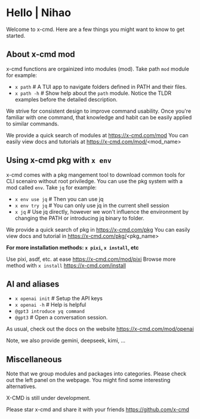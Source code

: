 # Hello | Nihao

Welcome to x-cmd. Here are a few things you might want to know to get started.

## About x-cmd mod

x-cmd functions are orgainized into modules (mod). Take path `mod` module for example:

- `x path`            # A TUI app to navigate folders defined in PATH and their files.
- `x path -h`         # Show help about the `path` module. Notice the TLDR examples before the detailed description.

We strive for consistent design to improve command usability. Once you're familiar with one command, that knowledge and habit can be easily applied to similar commands.

We provide a quick search of modules at         https://x-cmd.com/mod
You can easily view docs and tutorials at       https://x-cmd.com/mod/<mod_name>

## Using x-cmd pkg with `x env`

x-cmd comes with a pkg mangement tool to download common tools for CLI scenairo without root priviledge.
You can use the pkg system with a mod called `env`. Take `jq` for example:

- `x env use jq`    # Then you can use jq
- `x env try jq`    # You can only use jq in the current shell session
- `x jq`            # Use jq directly, however we won't influence the environment by changing the PATH or introducing jq binary to folder.

We provide a quick search of pkg in             https://x-cmd.com/pkg
You can easily view docs and tutorial in        https://x-cmd.com/pkg/<pkg_name>

**For more installation methods: `x pixi`, `x install`, etc**

Use pixi, asdf, etc. at ease                    https://x-cmd.com/mod/pixi
Browse more method with `x install`             https://x-cmd.com/install

## AI and aliases

- `x openai init`     # Setup the API keys
- `x openai -h`       # Help is helpful
- `@gpt3 introduce yq command`
- `@gpt3`             # Open a conversation session.

As usual, check out the docs on the website              https://x-cmd.com/mod/openai

Note, we also provide gemini, deepseek, kimi, ...

## Miscellaneous

Note that we group modules and packages into categories. Please check out the left panel on the webpage.
You might find some interesting alternatives.

X-CMD is still under development.

Please star x-cmd and share it with your friends       https://github.com/x-cmd
